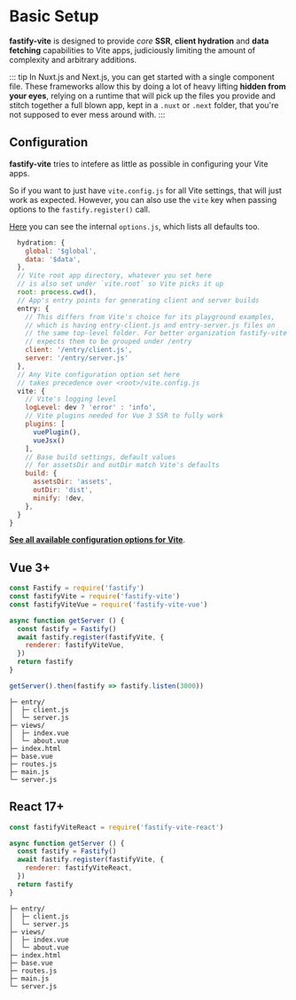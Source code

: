 # Basic Setup

<b>fastify-vite</b> is designed to provide _core_ <b>SSR</b>, 
<b>client hydration</b> and <b>data fetching</b> capabilities to Vite apps, judiciously limiting the amount of complexity and arbitrary additions. 

::: tip
In Nuxt.js and Next.js, you can get started with a single component file. These frameworks allow this by doing a lot of heavy lifting <b>hidden from your eyes</b>, relying on a runtime that will pick up the files you provide and stitch together a full blown app, kept in a `.nuxt` or `.next` folder, that you're not supposed to ever mess around with.
:::

## Configuration

**fastify-vite** tries to intefere as little as possible in configuring your
Vite apps. 

So if you want to just have `vite.config.js` for all Vite settings,
that will just work as expected. However, you can also use the `vite` key
when passing options to the `fastify.register()` call.

[Here](...) you can see the internal `options.js`, which lists all defaults too.

```js
  hydration: {
    global: '$global',
    data: '$data',
  },
  // Vite root app directory, whatever you set here
  // is also set under `vite.root` so Vite picks it up
  root: process.cwd(),
  // App's entry points for generating client and server builds
  entry: {
    // This differs from Vite's choice for its playground examples,
    // which is having entry-client.js and entry-server.js files on
    // the same top-level folder. For better organization fastify-vite
    // expects them to be grouped under /entry
    client: '/entry/client.js',
    server: '/entry/server.js'
  },
  // Any Vite configuration option set here
  // takes precedence over <root>/vite.config.js
  vite: {
    // Vite's logging level
    logLevel: dev ? 'error' : 'info',
    // Vite plugins needed for Vue 3 SSR to fully work
    plugins: [
      vuePlugin(),
      vueJsx()
    ],
    // Base build settings, default values
    // for assetsDir and outDir match Vite's defaults
    build: {
      assetsDir: 'assets',
      outDir: 'dist',
      minify: !dev,
    },
  }
}
```

<b>[See all available configuration options for Vite](https://vitejs.dev/config/)</b>.


## Vue 3+

```js
const Fastify = require('fastify')
const fastifyVite = require('fastify-vite')
const fastifyViteVue = require('fastify-vite-vue')

async function getServer () {
  const fastify = Fastify()
  await fastify.register(fastifyVite, {
    renderer: fastifyViteVue,
  })
  return fastify
}

getServer().then(fastify => fastify.listen(3000))
```

```
├─ entry/
│  ├─ client.js
│  └─ server.js
├─ views/
│  ├─ index.vue
│  └─ about.vue
├─ index.html
├─ base.vue
├─ routes.js
├─ main.js
└─ server.js
```

## React 17+

```js
const fastifyViteReact = require('fastify-vite-react')

async function getServer () {
  const fastify = Fastify()
  await fastify.register(fastifyVite, {
    renderer: fastifyViteReact,
  })
  return fastify
}
```

```
├─ entry/
│  ├─ client.js
│  └─ server.js
├─ views/
│  ├─ index.vue
│  └─ about.vue
├─ index.html
├─ base.vue
├─ routes.js
├─ main.js
└─ server.js
```
